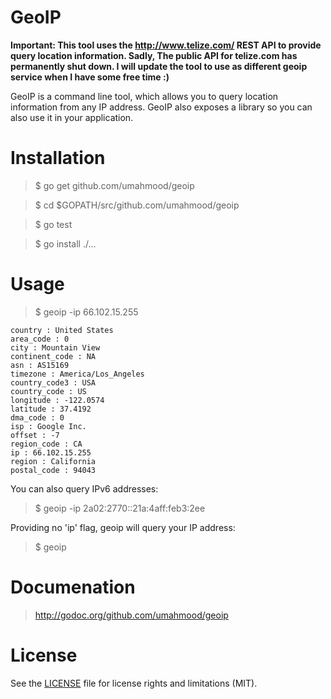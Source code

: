 # GeoIP

**Important: This tool uses the http://www.telize.com/ REST API to provide 
query location information. Sadly, The public API for telize.com has permanently 
shut down. I will update the tool to use as different geoip service when I have 
some free time :)**  

GeoIP is a command line tool, which allows you to query location information from 
any IP address. GeoIP also exposes a library so you can also use it in your 
application. 

# Installation

> $ go get github.com/umahmood/geoip

> $ cd $GOPATH/src/github.com/umahmood/geoip

> $ go test 

> $ go install ./...

# Usage

> $ geoip -ip 66.102.15.255

    country : United States
    area_code : 0
    city : Mountain View
    continent_code : NA
    asn : AS15169
    timezone : America/Los_Angeles
    country_code3 : USA
    country_code : US
    longitude : -122.0574
    latitude : 37.4192
    dma_code : 0
    isp : Google Inc.
    offset : -7
    region_code : CA
    ip : 66.102.15.255
    region : California
    postal_code : 94043

You can also query IPv6 addresses:

> $ geoip -ip 2a02:2770::21a:4aff:feb3:2ee

Providing no 'ip' flag, geoip will query your IP address:

> $ geoip

# Documenation

> http://godoc.org/github.com/umahmood/geoip

# License

See the [LICENSE](LICENSE.md) file for license rights and limitations (MIT).

